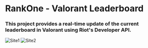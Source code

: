 # RankOne - Valorant Leaderboard
### This project provides a real-time update of the current leaderboard in Valorant using Riot's Developer API. 

![Site1](https://i.imgur.com/uuPF9P0.png)
![Site2](https://i.imgur.com/aMj5pjk.png)




